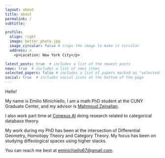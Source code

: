```yaml
---
layout: about
title: about
permalink: /
subtitle:

profile:
  align: right
  image: better_photo.jpg
  image_circular: false # crops the image to make it circular
  address: >
    <p>Location: New York City</p>

latest_posts: true  # includes a list of the newest posts
news: true  # includes a list of news items
selected_papers: false # includes a list of papers marked as "selected={true}"
social: true  # includes social icons at the bottom of the page
---
```


Hello!

My name is Emilio Minichiello, I am a math PhD student at the CUNY Graduate Center, and my advisor is [Mahmoud Zeinalian](https://www.zeinalian.com/).

I also work part time at [Conexus AI](https://conexus.com/) doing research related to categorical database theory.

My work during my PhD has been at the intersection of Differential Geometry, Homotopy Theory and Category Theory. My focus has been on studying diffeological spaces using higher stacks. 

You can reach me best at [eminichiello67@gmail.com](mailto:eminichiello67@gmail.com).
